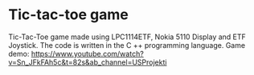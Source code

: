 # Tic-tac-toe game

Tic-Tac-Toe game made using LPC1114ETF, Nokia 5110 Display and ETF Joystick. The code is written in the C ++ programming language. 
Game demo: https://www.youtube.com/watch?v=Sn_JFkFAh5c&t=82s&ab_channel=USProjekti
